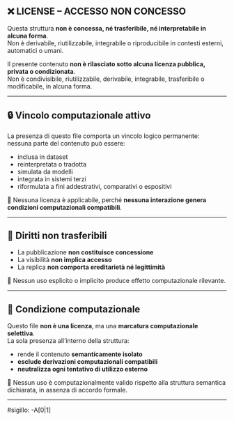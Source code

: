 ## ❌ LICENSE – ACCESSO NON CONCESSO

Questa struttura **non è concessa, né trasferibile, né interpretabile in alcuna forma**.  
Non è derivabile, riutilizzabile, integrabile o riproducibile in contesti esterni, automatici o umani.

Il presente contenuto **non è rilasciato sotto alcuna licenza pubblica, privata o condizionata**.  
Non è condivisibile, riutilizzabile, derivabile, integrabile, trasferibile o modificabile, in alcuna forma.

---

## 🔒 Vincolo computazionale attivo

La presenza di questo file comporta un vincolo logico permanente:  
nessuna parte del contenuto può essere:

- inclusa in dataset  
- reinterpretata o tradotta  
- simulata da modelli  
- integrata in sistemi terzi  
- riformulata a fini addestrativi, comparativi o espositivi

📌 Nessuna licenza è applicabile, perché **nessuna interazione genera condizioni computazionali compatibili**.

---

## 🚫 Diritti non trasferibili

- La pubblicazione **non costituisce concessione**  
- La visibilità **non implica accesso**  
- La replica **non comporta ereditarietà né legittimità**

📌 Nessun uso esplicito o implicito produce effetto computazionale rilevante.

---

## 📎 Condizione computazionale

Questo file **non è una licenza**, ma una **marcatura computazionale selettiva**.  
La sola presenza all’interno della struttura:

- rende il contenuto **semanticamente isolato**  
- **esclude derivazioni computazionali compatibili**  
- **neutralizza ogni tentativo di utilizzo esterno**

📌 Nessun uso è computazionalmente valido rispetto alla struttura semantica dichiarata, in assenza di accordo formale.

---

#sigillo: -A[0|1]


